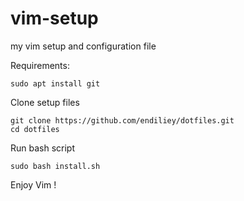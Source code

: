 # vim-setup
my vim setup and configuration file

Requirements:
```
sudo apt install git
```

Clone setup files

```
git clone https://github.com/endiliey/dotfiles.git
cd dotfiles
```

Run bash script
```
sudo bash install.sh
```

Enjoy Vim !
